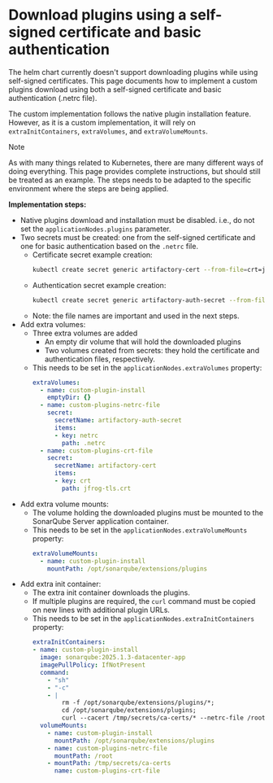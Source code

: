 # Download plugins using a self-signed certificate and basic authentication

The helm chart currently doesn't support downloading plugins while using self-signed certificates. This page documents how to implement a custom plugins download using both a self-signed certificate and basic authentication (.netrc file).

The custom implementation follows the native plugin installation feature. However, as it is a custom implementation, it will rely on `extraInitContainers`, `extraVolumes`, and `extraVolumeMounts`.

> [!NOTE]
> As with many things related to Kubernetes, there are many different ways of doing everything. This page provides complete instructions, but should still be treated as an example. The steps needs to be adapted to the specific environment where the steps are being applied.

**Implementation steps:**
- Native plugins download and installation must be disabled. i.e., do not set the `applicationNodes.plugins` parameter.
- Two secrets must be created: one from the self-signed certificate and one for basic authentication based on the `.netrc` file.
    - Certificate secret example creation:
      ```sh
      kubectl create secret generic artifactory-cert --from-file=crt=jfrog-tls.crt -n sonarqube
      ```
    - Authentication secret example creation:
      ```sh
      kubectl create secret generic artifactory-auth-secret --from-file=netrc=.netrc -n sonarqube
      ```
    - Note: the file names are important and used in the next steps.
- Add extra volumes:
    - Three extra volumes are added
      - An empty dir volume that will hold the downloaded plugins
      - Two volumes created from secrets: they hold the certificate and authentication files, respectively.
    - This needs to be set in the `applicationNodes.extraVolumes` property:
      ```yaml
      extraVolumes:
        - name: custom-plugin-install
          emptyDir: {}
        - name: custom-plugins-netrc-file
          secret:
            secretName: artifactory-auth-secret
            items:
            - key: netrc
              path: .netrc
        - name: custom-plugins-crt-file
          secret:
            secretName: artifactory-cert
            items:
            - key: crt
              path: jfrog-tls.crt
      ```
- Add extra volume mounts:
    - The volume holding the downloaded plugins must be mounted to the SonarQube Server application container.
    - This needs to be set in the `applicationNodes.extraVolumeMounts` property:
      ```yaml
      extraVolumeMounts:
        - name: custom-plugin-install
          mountPath: /opt/sonarqube/extensions/plugins
      ```
- Add extra init container:
  - The extra init container downloads the plugins.
  - If multiple plugins are required, the `curl` command must be copied on new lines with additional plugin URLs.
  - This needs to be set in the `applicationNodes.extraInitContainers` property:
    ```yaml
    extraInitContainers:
    - name: custom-plugin-install
      image: sonarqube:2025.1.3-datacenter-app
      imagePullPolicy: IfNotPresent
      command:
        - "sh"
        - "-c"
        - |
            rm -f /opt/sonarqube/extensions/plugins/*;
            cd /opt/sonarqube/extensions/plugins;
            curl --cacert /tmp/secrets/ca-certs/* --netrc-file /root/.netrc -fsSLO "<PLUGIN_URL>";
      volumeMounts:
        - name: custom-plugin-install
          mountPath: /opt/sonarqube/extensions/plugins
        - name: custom-plugins-netrc-file
          mountPath: /root
        - mountPath: /tmp/secrets/ca-certs
          name: custom-plugins-crt-file
    ```